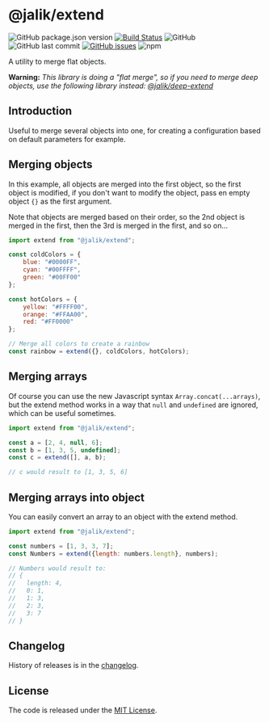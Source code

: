 # @jalik/extend
![GitHub package.json version](https://img.shields.io/github/package-json/v/jalik/js-extend.svg)
[![Build Status](https://travis-ci.com/jalik/js-extend.svg?branch=master)](https://travis-ci.com/jalik/js-extend)
![GitHub](https://img.shields.io/github/license/jalik/js-extend.svg)
![GitHub last commit](https://img.shields.io/github/last-commit/jalik/js-extend.svg)
[![GitHub issues](https://img.shields.io/github/issues/jalik/js-extend.svg)](https://github.com/jalik/js-extend/issues)
![npm](https://img.shields.io/npm/dt/@jalik/extend.svg)

A utility to merge flat objects.

**Warning:** 
*This library is doing a "flat merge", so if you need to merge deep objects, use the following library instead: [@jalik/deep-extend](https://www.npmjs.com/package/@jalik/deep-extend)*

## Introduction

Useful to merge several objects into one, for creating a configuration based on default parameters for example.

## Merging objects

In this example, all objects are merged into the first object, so the first object is modified, if you don't want to modify the object, pass en empty object `{}` as the first argument.

Note that objects are merged based on their order, so the 2nd object is merged in the first, then the 3rd is merged in the first, and so on...

```js
import extend from "@jalik/extend";

const coldColors = {
    blue: "#0000FF",
    cyan: "#00FFFF",
    green: "#00FF00"
};

const hotColors = {
    yellow: "#FFFF00",
    orange: "#FFAA00",
    red: "#FF0000"
};

// Merge all colors to create a rainbow
const rainbow = extend({}, coldColors, hotColors);
```

## Merging arrays

Of course you can use the new Javascript syntax `Array.concat(...arrays)`, but the extend method works in a way that `null` and `undefined` are ignored, which can be useful sometimes.

```js
import extend from "@jalik/extend";

const a = [2, 4, null, 6];
const b = [1, 3, 5, undefined];
const c = extend([], a, b);

// c would result to [1, 3, 5, 6]
```

## Merging arrays into object

You can easily convert an array to an object with the extend method.

```js
import extend from "@jalik/extend";

const numbers = [1, 3, 3, 7];
const Numbers = extend({length: numbers.length}, numbers);

// Numbers would result to:
// {
//   length: 4, 
//   0: 1,
//   1: 3, 
//   2: 3, 
//   3: 7 
// }
```

## Changelog

History of releases is in the [changelog](./CHANGELOG.md).

## License

The code is released under the [MIT License](http://www.opensource.org/licenses/MIT).

